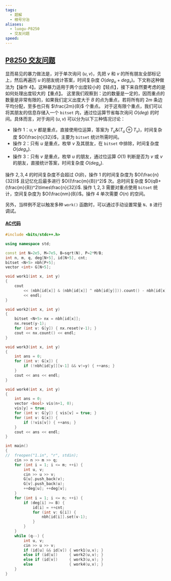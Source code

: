 ```yaml
---
tags:
  - 题解
  - 根号分治
aliases:
  - luogu-P8250
  - 交友问题
speed:
---
```

## [P8250 交友问题](https://www.luogu.com.cn/problem/P8250)

显而易见的暴力做法是，对于单次询问 $(u,v)$，先把 $v$ 和 $v$ 的所有朋友全部标记上，然后再遍历 $u$ 的朋友统计答案，时间复杂度 $O(deg_u + deg_v)$。下文称这种做法为【操作 $4$】。这种暴力适用于两个出度较小的【轻点】，接下来自然要考虑的是如何处理出度较大的【重点】。
这里我们观察到：边的数量是一定的，因而重点的数量是非常有限的，如果我们定义出度大于 $B$ 的点为重点，若将所有的 $2m$ 条边平均分配，至多也只有 $\frac{2m}{B}$ 个重点。
对于这有限个重点，我们可以将其朋友的信息存储入一个 `bitset` 内，通过位运算节省每次询问 $O(deg)$ 的时间。具体而言，对于询问 $(u,v)$ 可以分为以下三种情况讨论：

- 操作 $1$：$u,v$ 都是重点，直接使用位运算，答案为 $T_u\&(T_u \oplus T_v)$，时间复杂度 $O(\frac{n}{32})$，主要为 `bitset` 统计所需时间。
- 操作 $2$：只有 $u$ 是重点，枚举 $v$ 及其朋友，在 `bitset` 中排除，时间复杂度 $O(deg_v)$.
- 操作 $3$：只有 $v$ 是重点，枚举 $u$ 的朋友，通过位运算 $O(1)$ 判断是否为 $v$ 或 $v$ 的朋友，直接统计答案，时间复杂度 $O(deg_u)$. 

操作 $2,3,4$ 的时间复杂度不会超过 $O(B)$，操作 $1$ 的时间复杂度为 $O(\frac{n}{32})$ 且记忆化后最多进行 $O((\frac{m}{B})^2)$ 次。总时间复杂度 $O(qB+(\frac{m}{B})^2\times\frac{n}{32})$.
操作 $1,2,3$ 需要对重点使用 `bitset` 统计，空间复杂度为 $O(\frac{nm}{B})$。操作 $4$ 单次需要 $O(n)$ 的空间。

另外，当样例不足以触发多种 `work()` 函数时，可以通过手动设置常量 `N`、`B` 进行调试。

#### [AC代码](https://www.luogu.com.cn/record/175884860)

```cpp
#include <bits/stdc++.h>

using namespace std;

const int N=2e5, M=7e5, B=sqrt(N), P=2*M/B;
int n, m, q, deg[N+5], id[N+5], cnt;
bitset <N+5> nbh[P+5];
vector <int> G[N+5];

void work1(int x, int y)
{
	cout
		<< (nbh[id[x]] & (nbh[id[x]] ^ nbh[id[y]])).count() - nbh[id[x]][y-1]
		<< endl;
}

void work2(int x, int y)
{
	bitset <N+5> nx = nbh[id[x]];
	nx.reset(y-1);
	for (int v: G[y]) { nx.reset(v-1); }
	cout << nx.count() << endl;
}

void work3(int x, int y)
{
	int ans = 0;
	for (int v: G[x]) {
		if (!nbh[id[y]][v-1] && v!=y) { ++ans; }
	}
	cout << ans << endl;
}

void work4(int x, int y)
{
	int ans = 0;
	vector <bool> vis(n+1, 0);
	vis[y] = true;
	for (int v: G[y]) { vis[v] = true; }
	for (int v: G[x]) {
		if (!vis[v]) { ++ans; }
	}
	cout << ans << endl;
}

int main()
{
//	freopen("1.in", "r", stdin);
	cin >> n >> m >> q;
	for (int i = 1; i <= m; ++i) {
		int u, v;
		cin >> u >> v;
		G[u].push_back(v);
		G[v].push_back(u);
		++deg[u]; ++deg[v];
	}
	for (int i = 1; i <= n; ++i) {
		if (deg[i] >= B) {
			id[i] = ++cnt;
			for (int v: G[i]) {
				nbh[id[i]].set(v-1);
			}
		}
	}
	while (q--) {
		int u, v;
		cin >> u >> v;
		if (id[u] && id[v]) { work1(u,v); }
		else if (id[u])     { work2(u,v); }
		else if (id[v])     { work3(u,v); }
		else                { work4(u,v); }
	}
}
```
